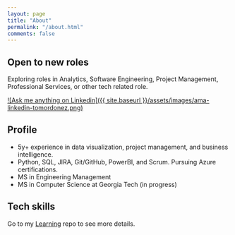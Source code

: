 ```yaml
---
layout: page
title: "About"
permalink: "/about.html"
comments: false
---
```


## Open to new roles

Exploring roles in Analytics, Software Engineering, Project Management, Professional Services, or other tech related role.

[![Ask me anything on Linkedin]({{ site.baseurl }}/assets/images/ama-linkedin-tomordonez.png)](https://www.linkedin.com/in/tomordonez/)

## Profile

* 5y+ experience in data visualization, project management, and business intelligence.
* Python, SQL, JIRA, Git/GitHub, PowerBI, and Scrum. Pursuing Azure certifications.
* MS in Engineering Management
* MS in Computer Science at Georgia Tech (in progress)

## Tech skills

Go to my [Learning](https://github.com/tomordonez/learning) repo to see more details.
